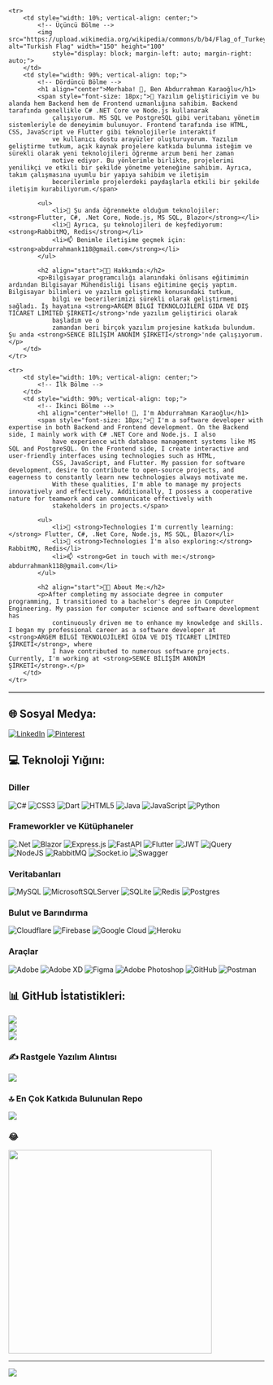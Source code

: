 <table border="1" cellpadding="10" cellspacing="0" width="100%">

    <tr>
        <td style="width: 10%; vertical-align: center;">
            <!-- Üçüncü Bölme -->
            <img src="https://upload.wikimedia.org/wikipedia/commons/b/b4/Flag_of_Turkey.svg" alt="Turkish Flag" width="150" height="100"
                style="display: block; margin-left: auto; margin-right: auto;">
        </td>
        <td style="width: 90%; vertical-align: top;">
            <!-- Dördüncü Bölme -->
            <h1 align="center">Merhaba! 👋, Ben Abdurrahman Karaoğlu</h1>
            <span style="font-size: 18px;">🚀 Yazılım geliştiriciyim ve bu alanda hem Backend hem de Frontend uzmanlığına sahibim. Backend tarafında genellikle C# .NET Core ve Node.js kullanarak
                çalışıyorum. MS SQL ve PostgreSQL gibi veritabanı yönetim sistemleriyle de deneyimim bulunuyor. Frontend tarafında ise HTML, CSS, JavaScript ve Flutter gibi teknolojilerle interaktif
                ve kullanıcı dostu arayüzler oluşturuyorum. Yazılım geliştirme tutkum, açık kaynak projelere katkıda bulunma isteğim ve sürekli olarak yeni teknolojileri öğrenme arzum beni her zaman
                motive ediyor. Bu yönlerimle birlikte, projelerimi yenilikçi ve etkili bir şekilde yönetme yeteneğine sahibim. Ayrıca, takım çalışmasına uyumlu bir yapıya sahibim ve iletişim
                becerilerimle projelerdeki paydaşlarla etkili bir şekilde iletişim kurabiliyorum.</span>

            <ul>
                <li>🌱 Şu anda öğrenmekte olduğum teknolojiler: <strong>Flutter, C#, .Net Core, Node.js, MS SQL, Blazor</strong></li>
                <li>🌱 Ayrıca, şu teknolojileri de keşfediyorum: <strong>RabbitMQ, Redis</strong></li>
                <li>📫 Benimle iletişime geçmek için: <strong>abdurrahmank118@gmail.com</strong></li>
            </ul>

            <h2 align="start">👨‍💻 Hakkımda:</h2>
            <p>Bilgisayar programcılığı alanındaki önlisans eğitimimin ardından Bilgisayar Mühendisliği lisans eğitimine geçiş yaptım. Bilgisayar bilimleri ve yazılım geliştirme konusundaki tutkum,
                bilgi ve becerilerimizi sürekli olarak geliştirmemi sağladı. İş hayatına <strong>ARGEM BİLGİ TEKNOLOJİLERİ GIDA VE DIŞ TİCARET LİMİTED ŞİRKETİ</strong>'nde yazılım geliştirici olarak
                başladım ve o
                zamandan beri birçok yazılım projesine katkıda bulundum. Şu anda <strong>SENCE BİLİŞİM ANONİM ŞİRKETİ</strong>'nde çalışıyorum.</p>
        </td>
    </tr>

    <tr>
        <td style="width: 10%; vertical-align: center;">
            <!-- İlk Bölme -->
        </td>
        <td style="width: 90%; vertical-align: top;">
            <!-- İkinci Bölme -->
            <h1 align="center">Hello! 👋, I'm Abdurrahman Karaoğlu</h1>
            <span style="font-size: 18px;">🚀 I'm a software developer with expertise in both Backend and Frontend development. On the Backend side, I mainly work with C# .NET Core and Node.js. I also
                have experience with database management systems like MS SQL and PostgreSQL. On the Frontend side, I create interactive and user-friendly interfaces using technologies such as HTML,
                CSS, JavaScript, and Flutter. My passion for software development, desire to contribute to open-source projects, and eagerness to constantly learn new technologies always motivate me.
                With these qualities, I'm able to manage my projects innovatively and effectively. Additionally, I possess a cooperative nature for teamwork and can communicate effectively with
                stakeholders in projects.</span>

            <ul>
                <li>🌱 <strong>Technologies I'm currently learning:</strong> Flutter, C#, .Net Core, Node.js, MS SQL, Blazor</li>
                <li>🌱 <strong>Technologies I'm also exploring:</strong> RabbitMQ, Redis</li>
                <li>📫 <strong>Get in touch with me:</strong> abdurrahmank118@gmail.com</li>
            </ul>

            <h2 align="start">👨‍💻 About Me:</h2>
            <p>After completing my associate degree in computer programming, I transitioned to a bachelor's degree in Computer Engineering. My passion for computer science and software development has
                continuously driven me to enhance my knowledge and skills. I began my professional career as a software developer at <strong>ARGEM BİLGİ TEKNOLOJİLERİ GIDA VE DIŞ TİCARET LİMİTED ŞİRKETİ</strong>, where
                I have contributed to numerous software projects. Currently, I'm working at <strong>SENCE BİLİŞİM ANONİM ŞİRKETİ</strong>.</p>
        </td>
    </tr>
</table>

## 🌐 Sosyal Medya:
[![LinkedIn](https://img.shields.io/badge/LinkedIn-%230077B5.svg?logo=linkedin&logoColor=white)](https://linkedin.com/in/abdurrahman-karaoglu-405369207) [![Pinterest](https://img.shields.io/badge/Pinterest-%23E60023.svg?logo=Pinterest&logoColor=white)](https://pinterest.com/abdurrahmankaraoglu11) 

## 💻 Teknoloji Yığını:

### Diller
![C#](https://img.shields.io/badge/c%23-%23239120.svg?style=for-the-badge&logo=csharp&logoColor=white) 
![CSS3](https://img.shields.io/badge/css3-%231572B6.svg?style=for-the-badge&logo=css3&logoColor=white) 
![Dart](https://img.shields.io/badge/dart-%230175C2.svg?style=for-the-badge&logo=dart&logoColor=white) 
![HTML5](https://img.shields.io/badge/html5-%23E34F26.svg?style=for-the-badge&logo=html5&logoColor=white) 
![Java](https://img.shields.io/badge/java-%23ED8B00.svg?style=for-the-badge&logo=openjdk&logoColor=white) 
![JavaScript](https://img.shields.io/badge/javascript-%23323330.svg?style=for-the-badge&logo=javascript&logoColor=%23F7DF1E) 
![Python](https://img.shields.io/badge/python-3670A0?style=for-the-badge&logo=python&logoColor=ffdd54) 

### Frameworkler ve Kütüphaneler
![.Net](https://img.shields.io/badge/.NET-5C2D91?style=for-the-badge&logo=.net&logoColor=white) 
![Blazor](https://img.shields.io/badge/blazor-%235C2D91.svg?style=for-the-badge&logo=blazor&logoColor=white) 
![Express.js](https://img.shields.io/badge/express.js-%23404d59.svg?style=for-the-badge&logo=express&logoColor=%2361DAFB) 
![FastAPI](https://img.shields.io/badge/FastAPI-005571?style=for-the-badge&logo=fastapi) 
![Flutter](https://img.shields.io/badge/Flutter-%2302569B.svg?style=for-the-badge&logo=Flutter&logoColor=white) 
![JWT](https://img.shields.io/badge/JWT-black?style=for-the-badge&logo=JSON%20web%20tokens) 
![jQuery](https://img.shields.io/badge/jquery-%230769AD.svg?style=for-the-badge&logo=jquery&logoColor=white) 
![NodeJS](https://img.shields.io/badge/node.js-6DA55F?style=for-the-badge&logo=node.js&logoColor=white) 
![RabbitMQ](https://img.shields.io/badge/rabbitmq-FF6600?style=for-the-badge&logo=rabbitmq&logoColor=white) 
![Socket.io](https://img.shields.io/badge/Socket.io-black?style=for-the-badge&logo=socket.io&badgeColor=010101) 
![Swagger](https://img.shields.io/badge/-Swagger-%23Clojure?style=for-the-badge&logo=swagger&logoColor=white)

### Veritabanları
![MySQL](https://img.shields.io/badge/mysql-4479A1.svg?style=for-the-badge&logo=mysql&logoColor=white) 
![MicrosoftSQLServer](https://img.shields.io/badge/Microsoft%20SQL%20Server-CC2927?style=for-the-badge&logo=microsoft%20sql%20server&logoColor=white) 
![SQLite](https://img.shields.io/badge/sqlite-%2307405e.svg?style=for-the-badge&logo=sqlite&logoColor=white) 
![Redis](https://img.shields.io/badge/redis-%23DD0031.svg?style=for-the-badge&logo=redis&logoColor=white) 
![Postgres](https://img.shields.io/badge/postgres-%23316192.svg?style=for-the-badge&logo=postgresql&logoColor=white)

### Bulut ve Barındırma
![Cloudflare](https://img.shields.io/badge/Cloudflare-F38020?style=for-the-badge&logo=Cloudflare&logoColor=white) 
![Firebase](https://img.shields.io/badge/firebase-%23039BE5.svg?style=for-the-badge&logo=firebase) 
![Google Cloud](https://img.shields.io/badge/GoogleCloud-%234285F4.svg?style=for-the-badge&logo=google-cloud&logoColor=white) 
![Heroku](https://img.shields.io/badge/heroku-%23430098.svg?style=for-the-badge&logo=heroku&logoColor=white) 

### Araçlar
![Adobe](https://img.shields.io/badge/adobe-%23FF0000.svg?style=for-the-badge&logo=adobe&logoColor=white) 
![Adobe XD](https://img.shields.io/badge/Adobe%20XD-470137?style=for-the-badge&logo=Adobe%20XD&logoColor=#FF61F6) 
![Figma](https://img.shields.io/badge/figma-%23F24E1E.svg?style=for-the-badge&logo=figma&logoColor=white) 
![Adobe Photoshop](https://img.shields.io/badge/adobe%20photoshop-%2331A8FF.svg?style=for-the-badge&logo=adobe%20photoshop&logoColor=white) 
![GitHub](https://img.shields.io/badge/github-%23121011.svg?style=for-the-badge&logo=github&logoColor=white) 
![Postman](https://img.shields.io/badge/Postman-FF6C37?style=for-the-badge&logo=postman&logoColor=white)

## 📊 GitHub İstatistikleri:
![](https://github-readme-stats.vercel.app/api?username=AbdurrahmanKaraoglu&theme=dark&hide_border=false&include_all_commits=true&count_private=true)<br/>
![](https://github-readme-streak-stats.herokuapp.com/?user=AbdurrahmanKaraoglu&theme=dark&hide_border=false)<br/>
![](https://github-readme-stats.vercel.app/api/top-langs/?username=AbdurrahmanKaraoglu&theme=dark&hide_border=false&include_all_commits=true&count_private=true&layout=compact)

### ✍️ Rastgele Yazılım Alıntısı
![](https://quotes-github-readme.vercel.app/api?type=horizontal&theme=dark)

### 🔝 En Çok Katkıda Bulunulan Repo
![](https://github-contributor-stats.vercel.app/api?username=AbdurrahmanKaraoglu&limit=5&theme=dark&combine_all_yearly_contributions=true)

### 😂
<img src='https://memer-new.vercel.app/' style="height: 400px;"/>

---
[![](https://visitcount.itsvg.in/api?id=AbdurrahmanKaraoglu&icon=0&color=0)](https://visitcount.itsvg.in)

<!-- Proudly created with GPRM ( https://gprm.itsvg.in ) -->
